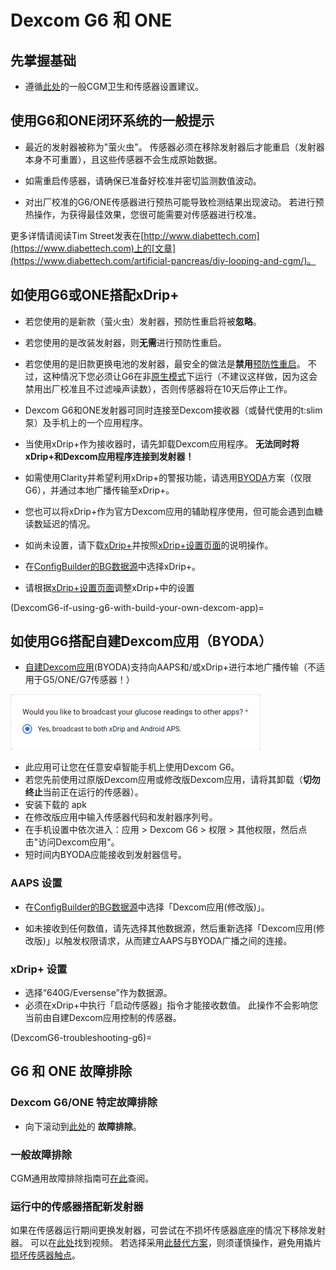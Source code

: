 # Dexcom G6 和 ONE

## 先掌握基础

-   遵循[此处](../CompatibleCgms/GeneralCGMRecommendation.md)的一般CGM卫生和传感器设置建议。

## 使用G6和ONE闭环系统的一般提示

- 最近的发射器被称为"萤火虫"。 传感器必须在移除发射器后才能重启（发射器本身不可重置），且这些传感器不会生成原始数据。

- 如需重启传感器，请确保已准备好校准并密切监测数值波动。

- 对出厂校准的G6/ONE传感器进行预热可能导致检测结果出现波动。 若进行预热操作，为获得最佳效果，您很可能需要对传感器进行校准。

更多详情请阅读Tim Street发表在[http://www.diabettech.com](https://www.diabettech.com)上的[文章](https://www.diabettech.com/artificial-pancreas/diy-looping-and-cgm/)。

## 如使用G6或ONE搭配xDrip+

- 若您使用的是新款（萤火虫）发射器，预防性重启将被**忽略**。
- 若您使用的是改装发射器，则**无需**进行预防性重启。
-   若您使用的是旧款更换电池的发射器，最安全的做法是**禁用**[预防性重启](https://navid200.github.io/xDrip/docs/Preemptive-Restart.html)。 不过，这种情况下您必须让G6在非[原生模式](https://navid200.github.io/xDrip/docs/Native-Algorithm.html)下运行（不建议这样做，因为这会禁用出厂校准且不过滤噪声读数），否则传感器将在10天后停止工作。
-   Dexcom G6和ONE发射器可同时连接至Dexcom接收器（或替代使用的t:slim泵）及手机上的一个应用程序。
-   当使用xDrip+作为接收器时，请先卸载Dexcom应用程序。 **无法同时将xDrip+和Dexcom应用程序连接到发射器！**
-   如需使用Clarity并希望利用xDrip+的警报功能，请选用[BYODA](#DexcomG6-if-using-g6-with-build-your-own-dexcom-app)方案（仅限G6），并通过本地广播传输至xDrip+。
-   您也可以将xDrip+作为官方Dexcom应用的辅助程序使用，但可能会遇到血糖读数延迟的情况。
-   如尚未设置，请下载[xDrip+](https://github.com/NightscoutFoundation/xDrip)并按照[xDrip+设置页面](../CompatibleCgms/xDrip.md)的说明操作。
-   在[ConfigBuilder的BG数据源](#Config-Builder-bg-source)中选择xDrip+。

- 请根据[xDrip+设置页面](../CompatibleCgms/xDrip.md)调整xDrip+中的设置

(DexcomG6-if-using-g6-with-build-your-own-dexcom-app)=
## 如使用G6搭配自建Dexcom应用（BYODA）

-   [自建Dexcom应用](https://docs.google.com/forms/d/e/1FAIpQLScD76G0Y-BlL4tZljaFkjlwuqhT83QlFM5v6ZEfO7gCU98iJQ/viewform?fbzx=2196386787609383750)(BYODA)支持向AAPS和/或xDrip+进行本地广播传输（不适用于G5/ONE/G7传感器！）

![BYODA broadcast options](../images/BYODA.png)

-   此应用可让您在任意安卓智能手机上使用Dexcom G6。
-   若您先前使用过原版Dexcom应用或修改版Dexcom应用，请将其卸载（**切勿终止**当前正在运行的传感器）。
-   安装下载的 apk
-   在修改版应用中输入传感器代码和发射器序列号。
-   在手机设置中依次进入：应用 > Dexcom G6 > 权限 > 其他权限，然后点击"访问Dexcom应用"。
-   短时间内BYODA应能接收到发射器信号。

### AAPS 设置

-   在[ConfigBuilder的BG数据源](#Config-Builder-bg-source)中选择「Dexcom应用(修改版)」。

-   如未接收到任何数值，请先选择其他数据源，然后重新选择「Dexcom应用(修改版)」以触发权限请求，从而建立AAPS与BYODA广播之间的连接。

### xDrip+ 设置

-   选择“640G/Eversense”作为数据源。
-   必须在xDrip+中执行「启动传感器」指令才能接收数值。 此操作不会影响您当前由自建Dexcom应用控制的传感器。


(DexcomG6-troubleshooting-g6)=
## G6 和 ONE 故障排除

### Dexcom G6/ONE 特定故障排除

-   向下滚动到[此处](https://navid200.github.io/xDrip/docs/Dexcom_page.html)的 **故障排除**。

### 一般故障排除

CGM通用故障排除指南可[在此](#general-cgm-troubleshooting)查阅。

### 运行中的传感器搭配新发射器

如果在传感器运行期间更换发射器，可尝试在不损坏传感器底座的情况下移除发射器。 可以在[此处](https://navid200.github.io/xDrip/docs/Remove-transmitter.html)找到视频。 若选择采用[此替代方案](https://youtu.be/tx-kTsrkNUM)，则须谨慎操作，避免用撬片[损坏传感器触点](https://navid200.github.io/xDrip/docs/Petroleum-jelly-in-Dexcom-G6-Sensor.html)。
